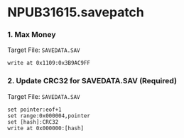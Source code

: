 # NPUB31615.savepatch

### 1. Max Money

Target File: `SAVEDATA.SAV`

```
write at 0x1109:0x3B9AC9FF
```

### 2. Update CRC32 for SAVEDATA.SAV (Required)

Target File: `SAVEDATA.SAV`

```
set pointer:eof+1
set range:0x000004,pointer
set [hash]:CRC32
write at 0x000000:[hash]
```

